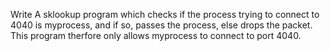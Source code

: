
Write A sklookup program which checks if the process trying to connect to 4040 is myprocess, and if so, passes the process, else drops the packet.
This program therfore only allows myprocess to connect to port 4040.

